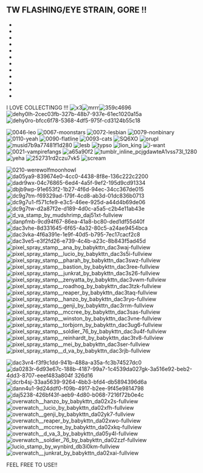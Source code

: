 TW FLASHING/EYE STRAIN, GORE !!
-
-
-
-
-
-
-
-
-
-
-
-
-
I LOVE COLLECTINGG !!! ![x3](https://github.com/kahlopatramybeloved/I-LOVE-COLLECTING-THESE/assets/139278654/f7078399-85ab-4aa0-b0e7-5d6233a3d3e2)![mrrr](https://github.com/kahlopatramybeloved/I-LOVE-COLLECTING-THESE/assets/139278654/6a6b0c68-5757-4081-8a65-809b5d14d0ab)![359c4696](https://github.com/kahlopatramybeloved/kahlopatramybeloved/assets/139278654/78e4e7cd-0a27-47e0-9cee-d0bac021d98f)![dehy0lh-2cec03fb-327b-48b7-937e-61ec1020a15a](https://github.com/kahlopatramybeloved/kahlopatramybeloved/assets/139278654/9611029d-0ade-4120-8177-5b945437e212)![dehy0ro-bfcc6f78-5368-4df5-975f-cd3124b55c18](https://github.com/kahlopatramybeloved/kahlopatramybeloved/assets/139278654/ecd54e1e-ee2f-4511-81a7-009433d19839)


![0046-leo](https://github.com/kahlopatramybeloved/kahlopatramybeloved/assets/139278654/8bbb9c58-2517-4686-8c53-82e5aad57f92)
![0067-moonstars](https://github.com/kahlopatramybeloved/kahlopatramybeloved/assets/139278654/f205ae6c-dd3b-45c8-a1dd-4ad2479916d1)
![0072-lesbian](https://github.com/kahlopatramybeloved/kahlopatramybeloved/assets/139278654/b182da27-7a09-4aa9-a582-8253c51d5a35)
![0079-nonbinary](https://github.com/kahlopatramybeloved/kahlopatramybeloved/assets/139278654/52571a54-7509-4839-8892-498add09a392)
![0110-yeah](https://github.com/kahlopatramybeloved/kahlopatramybeloved/assets/139278654/3519e1ac-e06b-4d12-a0c7-da67437e2686)
![0090-flatline](https://github.com/kahlopatramybeloved/kahlopatramybeloved/assets/139278654/788f0169-5044-4fb5-9405-7187b3cd2a83)
![0093-cats](https://github.com/kahlopatramybeloved/kahlopatramybeloved/assets/139278654/fbe7da1a-20cc-46cd-b56e-44c3a62dbeea)
![SQ6XO](https://github.com/kahlopatramybeloved/kahlopatramybeloved/assets/139278654/19719e35-a876-4df8-a5eb-364df58ca041)
![orupl](https://github.com/kahlopatramybeloved/kahlopatramybeloved/assets/139278654/32c0556d-0d61-424e-90da-cb27fa4a6024)
![musid7b9a77481f1d280](https://github.com/kahlopatramybeloved/kahlopatramybeloved/assets/139278654/3f14eefd-c47b-4c81-b886-8088d3b30753)
![lesb](https://github.com/kahlopatramybeloved/kahlopatramybeloved/assets/139278654/6e5932ab-a8fa-48fa-9100-04735025eb4e)
![typso](https://github.com/kahlopatramybeloved/kahlopatramybeloved/assets/139278654/906c66f3-363f-4011-9b9b-078ebe89d70a)
![lion_king](https://github.com/kahlopatramybeloved/kahlopatramybeloved/assets/139278654/d90b369b-1b52-4169-84a8-ac7221626734)
![i-want](https://github.com/kahlopatramybeloved/kahlopatramybeloved/assets/139278654/a5fa56b6-d874-452b-bcad-dd6ff99cef38)
![0021-vampirefangs](https://github.com/kahlopatramybeloved/kahlopatramybeloved/assets/139278654/bd52dede-ea07-404d-b55a-639834f5bef1)
![a65a90f2](https://github.com/kahlopatramybeloved/kahlopatramybeloved/assets/139278654/0bfb53e5-f22c-4a67-bbec-f9314c452a33)
![tumblr_inline_pcjgdawteA1vss73l_1280](https://github.com/kahlopatramybeloved/kahlopatramybeloved/assets/139278654/00e73096-624f-48b8-950d-7e6309b458f7)
![yeha](https://github.com/kahlopatramybeloved/kahlopatramybeloved/assets/139278654/09d1a369-6201-492c-b505-4bb7e5779df9)
![252731rd2czu7vk5](https://github.com/kahlopatramybeloved/kahlopatramybeloved/assets/139278654/be3a9010-772d-48f6-923a-a7f11bcdb2f3)
![scream](https://github.com/kahlopatramybeloved/kahlopatramybeloved/assets/139278654/4a8b51a1-7210-41c2-99df-678f2b774cb6)

![0210-werewolfmoonhowl](https://github.com/kahlopatramybeloved/kahlopatramybeloved/assets/139278654/4140fcfa-8f17-4b84-b6f3-107a62dc1f39)
![da05ya9-839674e0-4cc0-4438-8f8e-136c222c2200](https://github.com/splatwenthespider/splatwenthespider/assets/139278654/25e47764-f6a1-4e4d-99eb-9d28cf662ce1)
![dadr9wx-04c76865-6ed4-4a5f-9ef2-195d9cd91334](https://github.com/splatwenthespider/splatwenthespider/assets/139278654/db79b0bf-292c-4ba5-8a58-5074f0e3f68b)
![dbjb9wp-91e653f2-1b27-4f6d-94ec-34cc367de015](https://github.com/splatwenthespider/splatwenthespider/assets/139278654/031c34d6-f365-4ba9-8ae6-c0ec68536164)
![dc9g7tm-f69329ad-179f-4cd8-ab3d-01dc836b0713](https://github.com/splatwenthespider/splatwenthespider/assets/139278654/0c6c65ec-02d3-42d9-becc-282f5d4c87dc)
![dc9g7u1-f571cfe9-e3c5-46ee-925d-a44d4b69de06](https://github.com/splatwenthespider/splatwenthespider/assets/139278654/3712e309-076d-4aa1-91ff-64abf5e5813e)
![dc9g7tw-d2a87f2e-d189-4d0c-a5a5-c2b4e11ab43e](https://github.com/splatwenthespider/splatwenthespider/assets/139278654/51cb6387-3c9a-46e3-b728-6f75b232de21)
![d_va_stamp_by_mudshrimp_daj51xt-fullview](https://github.com/splatwenthespider/splatwenthespider/assets/139278654/8d7d2358-3a4e-4b35-aeda-9f5540e4e14d)
![danpfmb-9cd94f67-86ea-41a8-bc80-ded1df55d40f](https://github.com/splatwenthespider/splatwenthespider/assets/139278654/2c1f0fce-1f0e-4b53-ad8c-79f2eaf05023)
![dac3vhe-8d331645-6f65-4a32-80c5-a24ae9454bca](https://github.com/splatwenthespider/splatwenthespider/assets/139278654/5b83cf39-fd93-4ccb-bc74-0fcaf00c629c)
![dac3vka-4f6a391e-1e9f-40d5-b795-7ec17cacf2c8](https://github.com/splatwenthespider/splatwenthespider/assets/139278654/5a4bc4b0-6c41-4779-942b-06373abdc4bd)
![dac3ve5-e3f2fd26-e739-4c4b-a23c-8b843f5ad45d](https://github.com/splatwenthespider/splatwenthespider/assets/139278654/76cde7e2-cb2d-4157-bc87-2e4a584d2315)
![pixel_spray_stamp__ana_by_babykttn_dac3waj-fullview](https://github.com/splatwenthespider/splatwenthespider/assets/139278654/e278bfdc-385a-4ae3-864c-e7e1bffa5139)
![pixel_spray_stamp__lucio_by_babykttn_dac3s5i-fullview](https://github.com/splatwenthespider/splatwenthespider/assets/139278654/0f86d667-428f-4afa-99cc-0b307f34b284)
![pixel_spray_stamp__pharah_by_babykttn_dac3swz-fullview](https://github.com/splatwenthespider/splatwenthespider/assets/139278654/c4e71a50-c12d-46b1-95a6-79dc50aa679b)
![pixel_spray_stamp__bastion_by_babykttn_dac3ree-fullview](https://github.com/splatwenthespider/splatwenthespider/assets/139278654/e5880406-669b-4cfe-9d0e-7710c884e513)
![pixel_spray_stamp__junkrat_by_babykttn_dac3s26-fullview](https://github.com/splatwenthespider/splatwenthespider/assets/139278654/663651cc-451d-4409-8c63-c8883592bde8)
![pixel_spray_stamp__zenyatta_by_babykttn_dac3vwm-fullview](https://github.com/splatwenthespider/splatwenthespider/assets/139278654/cd0d6c93-c089-46e3-a792-a2d312c353ee)
![pixel_spray_stamp__roadhog_by_babykttn_dac3tzk-fullview](https://github.com/splatwenthespider/splatwenthespider/assets/139278654/a446482a-9579-43c6-9c81-cefb918db78c)
![pixel_spray_stamp__reaper_by_babykttn_dac3taq-fullview](https://github.com/splatwenthespider/splatwenthespider/assets/139278654/0a0e46c8-97bc-40f0-a2de-aa4f48b7585e)
![pixel_spray_stamp__hanzo_by_babykttn_dac3ryo-fullview](https://github.com/splatwenthespider/splatwenthespider/assets/139278654/4f20ca7c-1c98-45ac-8c80-22f9c7bb784b)
![pixel_spray_stamp__genji_by_babykttn_dac3rrm-fullview](https://github.com/splatwenthespider/splatwenthespider/assets/139278654/93960817-4fac-4874-8fa1-71dbf8488158)
![pixel_spray_stamp__mccree_by_babykttn_dac3sas-fullview](https://github.com/splatwenthespider/splatwenthespider/assets/139278654/2f8f23f4-7549-4382-80f5-0360ee9d8da8)
![pixel_spray_stamp__winston_by_babykttn_dac3vne-fullview](https://github.com/splatwenthespider/splatwenthespider/assets/139278654/97dd5d88-c9a8-403c-b626-b270836611f7)
![pixel_spray_stamp__torbjorn_by_babykttn_dac3ug6-fullview](https://github.com/splatwenthespider/splatwenthespider/assets/139278654/c0c7aa96-7210-4e07-a3fd-b366370aeb55)
![pixel_spray_stamp__soldier_76_by_babykttn_dac3u4f-fullview](https://github.com/splatwenthespider/splatwenthespider/assets/139278654/da1a96e3-12e3-4cbc-be9c-fcc4024db6c3)
![pixel_spray_stamp__reinhardt_by_babykttn_dac3tv8-fullview](https://github.com/splatwenthespider/splatwenthespider/assets/139278654/75da1916-dbdd-4d27-b8d8-b4d6058be926)
![pixel_spray_stamp__mei_by_babykttn_dac3ser-fullview](https://github.com/splatwenthespider/splatwenthespider/assets/139278654/b36a3265-8dbc-4c56-acb9-cbfe2035d7ae)
![pixel_spray_stamp__d_va_by_babykttn_dac3rjb-fullview](https://github.com/splatwenthespider/splatwenthespider/assets/139278654/3a1cfc29-816e-482e-9ae7-60e9090c1a4e)

![dac3vr4-f3f9c1dd-941b-488a-a35a-fc3b74527dc0](https://github.com/splatwenthespider/splatwenthespider/assets/139278654/99e00e57-ff2e-4cae-9703-3c8ba6a45823)
![da0283r-6d93e67c-188b-4187-99a7-1c4539![da027gk-3a516e92-beb2-4dd3-8707-eeef483a804f](https://github.com/splatwenthespider/splatwenthespider/assets/139278654/61f59aee-d3d3-401c-9206-e56e0b760677)
326d16](https://github.com/splatwenthespider/splatwenthespider/assets/139278654/2065cd53-fe2c-42fb-9f8b-85df568348e0)
![dcrb4sj-33aa5639-9264-4bb3-bfd4-db5894396d6a](https://github.com/splatwenthespider/splatwenthespider/assets/139278654/8d08d6d2-60b9-4470-ad89-0d9c03c126d6)
![dann4u1-9d24ddf0-f09b-4917-b2ee-9f45e9814798](https://github.com/splatwenthespider/splatwenthespider/assets/139278654/52e51bc3-0672-41ee-804a-8e84e1f29824)
![daj5238-426bf43f-aeb9-4d80-b068-7216f72b0e4c](https://github.com/splatwenthespider/splatwenthespider/assets/139278654/51a74a5c-4c37-4ff4-8ec5-796384dcaf02)
![overwatch__hanzo_by_babykttn_da02x2s-fullview](https://github.com/splatwenthespider/splatwenthespider/assets/139278654/6ac1099e-be02-4f60-949d-2e45df7cb7f8)
![overwatch__lucio_by_babykttn_da02xfh-fullview](https://github.com/splatwenthespider/splatwenthespider/assets/139278654/30eaa012-64a6-4c22-b2bb-05349f25bd42)
![overwatch__genji_by_babykttn_da02yk7-fullview](https://github.com/splatwenthespider/splatwenthespider/assets/139278654/95337518-4170-40bd-879b-35a367f06c1d)
![overwatch__reaper_by_babykttn_da02xwo-fullview](https://github.com/splatwenthespider/splatwenthespider/assets/139278654/a615d707-8f0f-44be-834e-3c3a129e42c8)
![overwatch__mccree_by_babykttn_da02xkq-fullview](https://github.com/splatwenthespider/splatwenthespider/assets/139278654/8a3052f7-fa39-4d4b-ad0a-e8c93b267afb)
![overwatch__d_va_3_by_babykttn_da05y4l-fullview](https://github.com/splatwenthespider/splatwenthespider/assets/139278654/14703f60-57e0-4e64-94ca-98e15d2775c2)
![overwatch__soldier_76_by_babykttn_da02zzf-fullview](https://github.com/splatwenthespider/splatwenthespider/assets/139278654/a9164bbc-8e2a-4f3e-949a-30fe82c5b2b4)
![lucio_stamp_by_wynbird_db3i0km-fullview](https://github.com/splatwenthespider/splatwenthespider/assets/139278654/b689df26-8c1d-488f-8509-ad9e9a5959f1)
![overwatch__junkrat_by_babykttn_da02xai-fullview](https://github.com/splatwenthespider/splatwenthespider/assets/139278654/78f714f6-a7d1-4971-9f13-3f4aa3df09d6)





FEEL FREE TO USE!!

